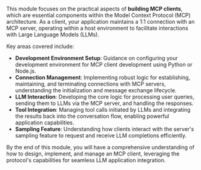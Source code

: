This module focuses on the practical aspects of **building MCP clients**, which are essential components within the Model Context Protocol (MCP) architecture. As a client, your application maintains a 1:1 connection with an MCP server, operating within a host environment to facilitate interactions with Large Language Models (LLMs).

Key areas covered include:

*   **Development Environment Setup**: Guidance on configuring your development environment for MCP client development using Python or Node.js.
*   **Connection Management**: Implementing robust logic for establishing, maintaining, and terminating connections with MCP servers, understanding the initialization and message exchange lifecycle.
*   **LLM Interaction**: Developing the core logic for processing user queries, sending them to LLMs via the MCP server, and handling the responses.
*   **Tool Integration**: Managing tool calls initiated by LLMs and integrating the results back into the conversation flow, enabling powerful application capabilities.
*   **Sampling Feature**: Understanding how clients interact with the server's sampling feature to request and receive LLM completions efficiently.

By the end of this module, you will have a comprehensive understanding of how to design, implement, and manage an MCP client, leveraging the protocol's capabilities for seamless LLM application integration.